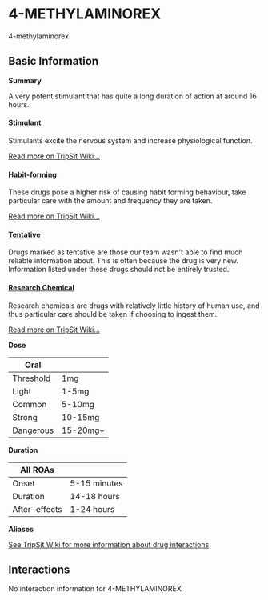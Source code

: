 # 4-METHYLAMINOREX

4-methylaminorex

## Basic Information

**Summary**

A very potent stimulant that has quite a long duration of action at around 16 hours.

#### [Stimulant](/category/stimulant)

Stimulants excite the nervous system and increase physiological function.

[Read more on TripSit Wiki...](#{category.wiki})

#### [Habit-forming](/category/habit-forming)

These drugs pose a higher risk of causing habit forming behaviour, take particular care with the amount and frequency they are taken.

[Read more on TripSit Wiki...](#{category.wiki})

#### [Tentative](/category/tentative)

Drugs marked as tentative are those our team wasn't able to find much reliable information about. This is often because the drug is very new. Information listed under these drugs should not be entirely trusted.

#### [Research Chemical](/category/research-chemical)

Research chemicals are drugs with relatively little history of human use, and thus particular care should be taken if choosing to ingest them.

[Read more on TripSit Wiki...](#{category.wiki})

**Dose**

| Oral      |          |
| --------- | -------- |
| Threshold | 1mg      |
| Light     | 1-5mg    |
| Common    | 5-10mg   |
| Strong    | 10-15mg  |
| Dangerous | 15-20mg+ |

**Duration**

| All ROAs      |              |
| ------------- | ------------ |
| Onset         | 5-15 minutes |
| Duration      | 14-18 hours  |
| After-effects | 1-24 hours   |

**Aliases**

[See TripSit Wiki for more information about drug interactions](http://combo.tripsit.me/)

## Interactions

No interaction information for 4-METHYLAMINOREX